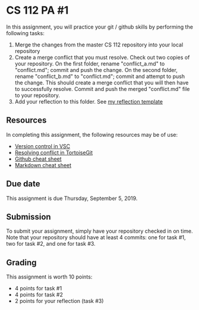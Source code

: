 # CS 112 PA #1
In this assignment, you will practice your git / github skills by performing
the following tasks:

1. Merge the changes from the master CS 112 repository into your local repository
2. Create a merge conflict that you must resolve.  Check out two copies of your
repository.  On the first folder, rename "conflict_a.md" to "conflict.md"; commit
and push the change.  On the second folder, rename "conflict_b.md" to "conflict.md";
commit and attempt to push the change.  This should create a merge conflict that
you will then have to successfully resolve.  Commit and push the merged "conflict.md"
file to your repository.
3. Add your reflection to this folder.  See 
[my reflection template](../../docs/sample_reflection.md)

## Resources
In completing this assignment, the following resources may be of use:
* [Version control in VSC](https://code.visualstudio.com/docs/editor/versioncontrol)
* [Resolving conflict in TortoiseGit](https://tortoisegit.org/docs/tortoisegit/tgit-dug-conflicts.html)
* [Github cheat sheet](https://github.github.com/training-kit/downloads/github-git-cheat-sheet.pdf)
* [Markdown cheat sheet](https://guides.github.com/pdfs/markdown-cheatsheet-online.pdf)


## Due date
This assignment is due Thursday, September 5, 2019.  

## Submission
To submit your assignment, simply have your repository checked in on time. Note that
your repository should have at least 4 commits: one for task #1, two for task #2, and
one for task #3.

## Grading
This assignment is worth 10 points:
* 4 points for task #1
* 4 points for task #2
* 2 points for your reflection (task #3)
